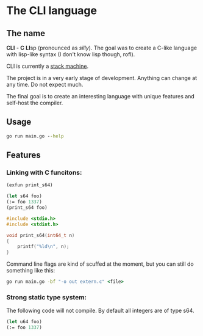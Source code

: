 # The CLI language

## The name

**CLI** - **C** **LI**sp (pronounced as *silly*). The goal was to
create a C-like language with lisp-like syntax (I don't know lisp
though, rofl).

CLI is currently a [stack
machine](https://en.wikipedia.org/wiki/Stack_machine).

The project is in a very early stage of development. Anything can
change at any time. Do not expect much.

The final goal is to create an interesting language with unique
features and self-host the compiler.

## Usage

```cmd
go run main.go --help
```

## Features

### Linking with C funcitons:

```lisp
(exfun print_s64)

(let s64 foo)
(:= foo 1337)
(print_s64 foo)
```

```c
#include <stdio.h>
#include <stdint.h>

void print_s64(int64_t n)
{
	printf("%ld\n", n);
}
```

Command line flags are kind of scuffed at the moment, but you can
still do something like this:

```cmd
go run main.go -bf "-o out extern.c" <file>
```

### Strong static type system:

The following code will not compile. By default all integers are of
type s64.

```lisp
(let u64 foo)
(:= foo 1337)
```
